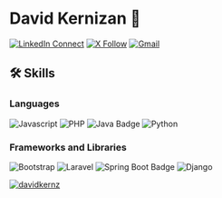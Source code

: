# David Kernizan 👋

[![LinkedIn Connect](https://img.shields.io/badge/%20-Connect-black?color=14171A&labelColor=212121&logo=linkedin&logoColor=ffffff)](https://www.linkedin.com/in/davidkernz/)
[![X Follow](https://img.shields.io/badge/%20-Follow%20on%20X-black?color=14171A&labelColor=1DA1F2&logo=x&logoColor=ffffff)](https://x.com/davidkerz)
[![Gmail](https://img.shields.io/badge/%20-Send%20Mail-black?color=14171A&labelColor=ef5350&logo=gmail&logoColor=ffffff)](mailto:daknizan@gmail.com?subject=From%20GitHub&body=Hi,%20there.%20Found%20you%20from%20GitHub.)


## 🛠️ Skills

### Languages

![Javascript](https://img.shields.io/badge/JavaScript-323330?style=for-the-badge&logo=javascript&logoColor=F7DF1E)
![PHP](https://img.shields.io/badge/php-%23777BB4.svg?style=for-the-badge&logo=php&logoColor=white)
![Java Badge](https://img.shields.io/badge/java-%23ED8B00.svg?style=for-the-badge&logo=java&logoColor=white)
![Python](https://img.shields.io/badge/Python-3776AB?style=for-the-badge&logo=python&logoColor=white)


### Frameworks and Libraries

![Bootstrap](https://img.shields.io/badge/Bootstrap-563D7C?style=for-the-badge&logo=bootstrap&logoColor=white)
![Laravel](https://img.shields.io/badge/laravel-%23FF2D20.svg?style=for-the-badge&logo=laravel&logoColor=white)
![Spring Boot Badge](https://img.shields.io/badge/spring%20boot-%236DB33F.svg?style=for-the-badge&logo=spring&logoColor=white)
![Django](https://img.shields.io/badge/django-%23092E20.svg?style=for-the-badge&logo=django&logoColor=white)


<!-- About me:

- 🔭 I'm currently working on a new project
- 🌱 I'm currently learning C# and C++
- 📫 How to reach me: Email, Facebook -->


<a href="">
  <img align="center" src="https://github-readme-stats.vercel.app/api?username=davidkernz&show_icons=true&theme=radical" alt="davidkernz"/>
</a>


<!--
**davidkernz/davidkernz** is a ✨ _special_ ✨ repository because its `README.md` (this file) appears on your GitHub profile.

Here are some ideas to get you started:

- 🔭 I’m currently working on ...
- 🌱 I’m currently learning ...
- 👯 I’m looking to collaborate on ...
- 🤔 I’m looking for help with ...
- 💬 Ask me about ...
- 📫 How to reach me: ...
- 😄 Pronouns: ...
- ⚡ Fun fact: ...
-->
